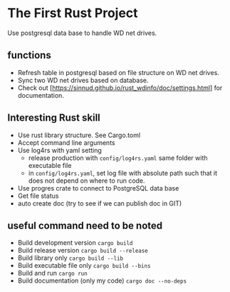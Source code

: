 # The First Rust Project
Use postgresql data base to handle WD net drives.

## functions
- Refresh table in postgresql based on file structure on WD net drives.
- Sync two WD net drives based on database.
- Check out [https://sinnud.github.io/rust_wdinfo/doc/settings.html] for documentation.

## Interesting Rust skill
- Use rust library structure. See Cargo.toml
- Accept command line arguments
- Use log4rs with yaml setting
  - release production with `config/log4rs.yaml` same folder with executable file
  - in `config/log4rs.yaml`, set log file with absolute path such that it does not depend on where to run code.
- Use progres crate to connect to PostgreSQL data base
- Get file status
- auto create doc (try to see if we can publish doc in GIT)

## useful command need to be noted
- Build development version `cargo build`
- Build release version `cargo build --release`
- Build library only `cargo build --lib`
- Build executable file only `cargo build --bins`
- Build and run `cargo run`
- Build documentation (only my code) `cargo doc --no-deps`